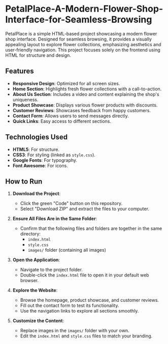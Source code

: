 # PetalPlace-A-Modern-Flower-Shop-Interface-for-Seamless-Browsing
PetalPlace is a simple HTML-based project showcasing a modern flower shop interface. Designed for seamless browsing, it provides a visually appealing layout to explore flower collections, emphasizing aesthetics and user-friendly navigation. This project focuses solely on the frontend using HTML for structure and design.

## Features

- **Responsive Design**: Optimized for all screen sizes.
- **Home Section**: Highlights fresh flower collections with a call-to-action.
- **About Us Section**: Includes a video and content explaining the shop's uniqueness.
- **Product Showcase**: Displays various flower products with discounts.
- **Customer Reviews**: Showcases feedback from happy customers.
- **Contact Form**: Allows users to send messages directly.
- **Quick Links**: Easy access to different sections.

## Technologies Used

- **HTML5**: For structure.
- **CSS3**: For styling (linked as `style.css`).
- **Google Fonts**: For typography.
- **Font Awesome**: For icons.

## How to Run  
1. **Download the Project**:  
   - Click the green "Code" button on this repository.  
   - Select "Download ZIP" and extract the files to your computer.  

2. **Ensure All Files Are in the Same Folder**:  
   - Confirm that the following files and folders are together in the same directory:  
     - `index.html`  
     - `style.css`  
     - `images/` folder (containing all images)  

3. **Open the Application**:  
   - Navigate to the project folder.  
   - Double-click the `index.html` file to open it in your default web browser.  

4. **Explore the Website**:  
   - Browse the homepage, product showcase, and customer reviews.  
   - Fill out the contact form to test its functionality.  
   - Use the navigation links to explore all sections smoothly.  

5. **Customize the Content**:  
   - Replace images in the `images/` folder with your own.  
   - Edit the `index.html` and `style.css` files to match your branding.  

  

